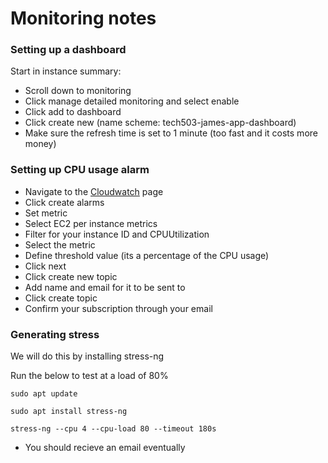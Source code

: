 # Monitoring notes

### Setting up a dashboard

Start in instance summary:

- Scroll down to monitoring
- Click manage detailed monitoring and select enable
- Click add to dashboard
- Click create new (name scheme: tech503-james-app-dashboard)
- Make sure the refresh time is set to 1 minute (too fast and it costs more money)
  

### Setting up CPU usage alarm

- Navigate to the [Cloudwatch](https://eu-west-1.console.aws.amazon.com/cloudwatch/home?region=eu-west-1#home:) page
- Click create alarms
- Set metric
- Select EC2 per instance metrics
- Filter for your instance ID and CPUUtilization
- Select the metric
- Define threshold value (its a percentage of the CPU usage)
- Click next
- Click create new topic
- Add name and email for it to be sent to
- Click create topic
- Confirm your subscription through your email

### Generating stress

We will do this by installing stress-ng

Run the below to test at a load of 80%

```
sudo apt update

sudo apt install stress-ng

stress-ng --cpu 4 --cpu-load 80 --timeout 180s
```

- You should recieve an email eventually